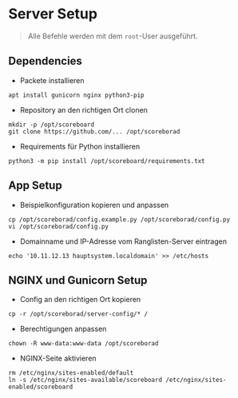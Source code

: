 # Server Setup

> Alle Befehle werden mit dem `root`-User ausgeführt.


## Dependencies

- Packete installieren
```
apt install gunicorn nginx python3-pip
```

- Repository an den richtigen Ort clonen
```
mkdir -p /opt/scoreboard
git clone https://github.com/... /opt/scoreborad
```

- Requirements für Python installieren
```
python3 -m pip install /opt/scoreboard/requirements.txt
```


## App Setup

- Beispielkonfiguration kopieren und anpassen
```
cp /opt/scoreborad/config.example.py /opt/scoreborad/config.py
vi /opt/scoreborad/config.py
```

- Domainname und IP-Adresse vom Ranglisten-Server eintragen
```
echo '10.11.12.13 hauptsystem.localdomain' >> /etc/hosts
```


## NGINX und Gunicorn Setup

- Config an den richtigen Ort kopieren
```
cp -r /opt/scoreborad/server-config/* /
```

- Berechtigungen anpassen
```
chown -R www-data:www-data /opt/scoreborad
```

- NGINX-Seite aktivieren
```
rm /etc/nginx/sites-enabled/default
ln -s /etc/nginx/sites-available/scoreboard /etc/nginx/sites-enabled/scoreboard
```



